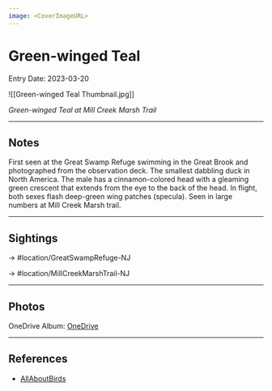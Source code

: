 ```yaml
---
image: <CoverImageURL>
---
```


# Green-winged Teal
Entry Date: 2023-03-20

![[Green-winged Teal Thumbnail.jpg]]

*Green-winged Teal at Mill Creek Marsh Trail*

---------------------------------------------------------------
## Notes

First seen at the Great Swamp Refuge swimming in the Great Brook and photographed from the observation deck. The smallest dabbling duck in North America. The male has a cinnamon-colored head with a gleaming green crescent that extends from the eye to the back of the head. In flight, both sexes flash deep-green wing patches (specula). Seen in large numbers at Mill Creek Marsh trail.

---------------------------------------------------------------
## Sightings

-> #location/GreatSwampRefuge-NJ 

-> #location/MillCreekMarshTrail-NJ

---------------------------------------------------------------
## Photos
OneDrive Album: [OneDrive](https://1drv.ms/f/s!AvaIuMdCo_w-hM0vTThoCGZQHzlVjw?e=pufnT9)

---------------------------------------------------------------
## References
- [AllAboutBirds](https://www.allaboutbirds.org/guide/Green-winged_Teal/overview)